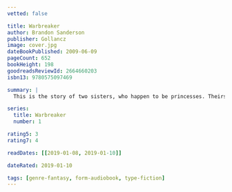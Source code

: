 ```yaml
---
vetted: false

title: Warbreaker
author: Brandon Sanderson
publisher: Gollancz
image: cover.jpg
dateBookPublished: 2009-06-09
pageCount: 652
bookHeight: 198
goodreadsReviewId: 2664660203
isbn13: 9780575097469

summary: |
  This is the story of two sisters, who happen to be princesses. Theirs is a world in which those who die in glory return as gods to live confined to a pantheon in Hallandren's capital city. A world transformed by a power based on an essence known as breath. Using magic is arduous as breath can only be collected one unit at a time.

series:
  title: Warbreaker
  number: 1

rating5: 3
rating7: 4

readDates: [[2019-01-08, 2019-01-10]]

dateRated: 2019-01-10

tags: [genre-fantasy, form-audiobook, type-fiction]
---
```

